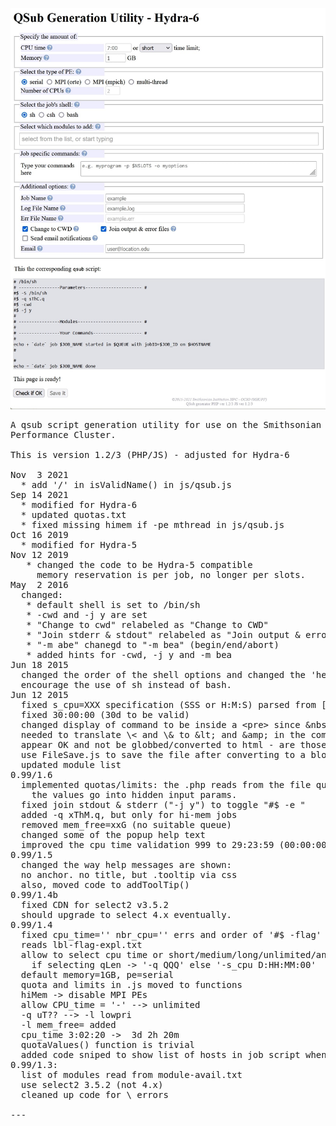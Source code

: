 ![QSubGen screenshot](QSubGen_screenshot.png)
<pre>
A qsub script generation utility for use on the Smithsonian Institution High
Performance Cluster. 

This is version 1.2/3 (PHP/JS) - adjusted for Hydra-6

Nov  3 2021 
  * add '/' in isValidName() in js/qsub.js
Sep 14 2021
  * modified for Hydra-6
  * updated quotas.txt
  * fixed missing himem if -pe mthread in js/qsub.js
Oct 16 2019
  * modified for Hydra-5
Nov 12 2019 
   * changed the code to be Hydra-5 compatible 
     memory reservation is per job, no longer per slots.
May  2 2016 
  changed:
   * default shell is set to /bin/sh
   * -cwd and -j y are set
   * "Change to cwd" relabeled as "Change to CWD"
   * "Join stderr & stdout" relabeled as "Join output & error files"
   * "-m abe" chanegd to "-m bea" (begin/end/abort)
   * added hints for -cwd, -j y and -m bea
Jun 18 2015
  changed the order of the shell options and changed the 'help' message in order to
  encourage the use of sh instead of bash.
Jun 12 2015 
  fixed s_cpu=XXX specification (SSS or H:M:S) parsed from [[D:]H:]M
  fixed 30:00:00 (30d to be valid)
  changed display of command to be inside a &lt;pre&gt; since &amp;nbsp; --> ascii 240
  needed to translate \< and \& to &amp;lt; and &amp;amp; in the command section to
  appear OK and not be globbed/converted to html - are those the only two?
  use FileSave.js to save the file after converting to a blob.
  updated module list
0.99/1.6
  implemented quotas/limits: the .php reads from the file quotas.txt and
    the values go into hidden input params.
  fixed join stdout & stderr ("-j y") to toggle "#$ -e <name>"
  added -q xThM.q, but only for hi-mem jobs
  removed mem_free=xxG (no suitable queue)
  changed some of the popup help text
  improved the cpu time validation 999 to 29:23:59 (00:00:00, 2:65, ... are now invalid)
0.99/1.5
  changed the way help messages are shown: 
  no anchor. no title, but .tooltip via css
  also, moved code to addToolTip()
0.99/1.4b
  fixed CDN for select2 v3.5.2
  should upgrade to select 4.x eventually.
0.99/1.4
  fixed cpu_time='' nbr_cpu='' errs and order of '#$ -flag'
  reads lbl-flag-expl.txt
  allow to select cpu time or short/medium/long/unlimited/any
    if selecting qLen -> '-q QQQ' else '-s_cpu D:HH:MM:00'
  default memory=1GB, pe=serial
  quota and limits in .js moved to functions
  hiMem -> disable MPI PEs
  allow CPU_time = '-' --> unlimited
  -q uT?? --> -l lowpri
  -l mem_free= added
  cpu_time 3:02:20 ->  3d 2h 20m
  quotaValues() function is trivial
  added code sniped to show list of hosts in job script when selecting MPI
0.99/1.3:
  list of modules read from module-avail.txt
  use select2 3.5.2 (not 4.x)
  cleaned up code for \<tag\> errors

---


</pre>

